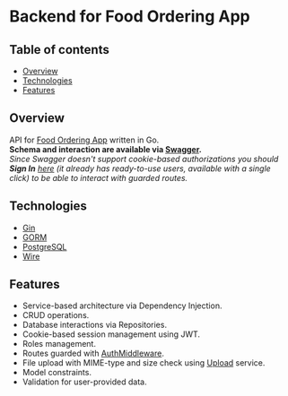 # Backend for Food Ordering App

## Table of contents
* [Overview](#overview)
* [Technologies](#technologies)
* [Features](#features)


## Overview
API for [Food Ordering App](https://github.com/vladlent-portfolio/food-ordering-frontend) written in Go.  
**Schema and interaction are available via [Swagger](https://api.food-ordering.app/swagger/index.html).**  
*Since Swagger doesn't support cookie-based authorizations you should **Sign In** [here](https://food-ordering.app) 
(it already has ready-to-use users, available with a single click) to be able to interact with guarded routes.*


## Technologies
* [Gin](https://gin-gonic.com)
* [GORM](https://gorm.io)
* [PostgreSQL](https://postgresql.org)
* [Wire](https://github.com/google/wire)

## Features
* Service-based architecture via Dependency Injection.
* CRUD operations.
* Database interactions via Repositories.
* Cookie-based session management using JWT.
* Roles management.
* Routes guarded with [AuthMiddleware](https://github.com/vladlent-portfolio/food-ordering-backend/blob/main/controllers/user/middlewares.go#L22).
* File upload with MIME-type and size check using [Upload](https://github.com/vladlent-portfolio/food-ordering-backend/blob/main/services/upload.go#L12) service.
* Model constraints.
* Validation for user-provided data.

